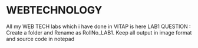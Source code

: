 # WEBTECHNOLOGY
All my WEB TECH labs which i have done in VITAP is here 
LAB1 QUESTION :
Create a folder and Rename as RollNo_LAB1. Keep all output in image format and source code in notepad
